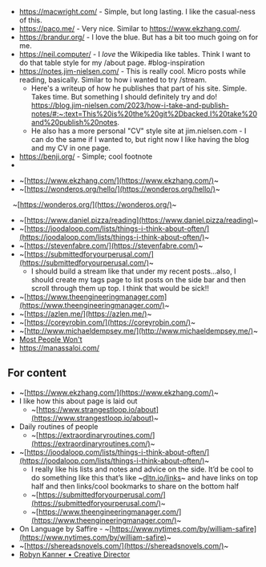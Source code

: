 - https://macwright.com/ - Simple, but long lasting. I like the casual-ness of this.
- https://paco.me/ - Very nice. Similar to https://www.ekzhang.com/.
- https://brandur.org/ - I love the blue. But has a bit too much going on for me.
- https://neil.computer/ - I *love* the Wikipedia like tables. Think I want to do that table style for my /about page. #blog-inspiration 
- https://notes.jim-nielsen.com/ - This is really cool. Micro posts while reading, basically. Similar to how i wanted to try /stream.
	- Here's a writeup of how he publishes that part of his site. Simple. Takes time. But something I should definitely try and do! https://blog.jim-nielsen.com/2023/how-i-take-and-publish-notes/#:~:text=This%20is%20the%20git%2Dbacked,I%20take%20and%20publish%20notes.
	- He also has a more personal "CV" style site at  jim.nielsen.com - I can do the same if I wanted to, but right now I like having the blog and my CV in one page.
- https://benji.org/ - Simple; cool footnote
- 



* ~[https://www.ekzhang.com/](https://www.ekzhang.com/)~
* ~[https://wonderos.org/hello/](https://wonderos.org/hello/)~

⠀~[https://wonderos.org/](https://wonderos.org/)~
* ~[https://www.daniel.pizza/reading](https://www.daniel.pizza/reading)~
* ~[https://joodaloop.com/lists/things-i-think-about-often/](https://joodaloop.com/lists/things-i-think-about-often/)~
* ~[https://stevenfabre.com/](https://stevenfabre.com/)~
* ~[https://submittedforyourperusal.com/](https://submittedforyourperusal.com/)~
  * I should build a stream like that under my recent posts…also, I should create my tags page to list posts on the side bar and then scroll through them up top. I think that would be sick!!
* ~[https://www.theengineeringmanager.com](https://www.theengineeringmanager.com/)~
* ~[https://azlen.me/](https://azlen.me/)~
* ~[https://coreyrobin.com/](https://coreyrobin.com/)~
* ~[http://www.michaeldempsey.me/](http://www.michaeldempsey.me/)~
* [Most People Won't](https://bryce.vc/post/64889707700/most-people-wont)
* https://manassaloi.com/

## For content
* ~[https://www.ekzhang.com/](https://www.ekzhang.com/)~
* I like how this about page is laid out
  * ~[https://www.strangestloop.io/about](https://www.strangestloop.io/about)~
* Daily routines of people
  * ~[https://extraordinaryroutines.com/](https://extraordinaryroutines.com/)~
* ~[https://joodaloop.com/lists/things-i-think-about-often/](https://joodaloop.com/lists/things-i-think-about-often/)~
  * I really like his lists and notes and advice on the side. It’d be cool to do something like this that’s like ~[dltn.io/links](http://dltn.io/links)~ and have links on top half and then links/cool bookmarks to share on the bottom half
  * ~[https://submittedforyourperusal.com/](https://submittedforyourperusal.com/)~
  * ~[https://www.theengineeringmanager.com/](https://www.theengineeringmanager.com/)~
* On Language by Saffire - ~[https://www.nytimes.com/by/william-safire](https://www.nytimes.com/by/william-safire)~
* ~[https://shereadsnovels.com/](https://shereadsnovels.com/)~
* [Robyn Kanner • Creative Director](https://robynkanner.com/)

